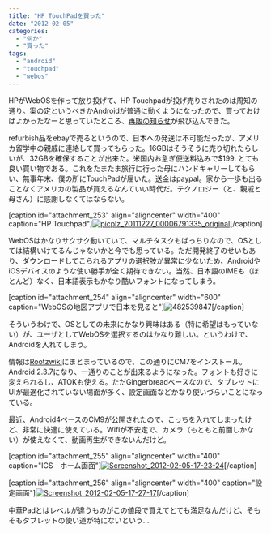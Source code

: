 ```yaml
---
title: "HP TouchPadを買った"
date: "2012-02-05"
categories: 
  - "何か"
  - "買った"
tags: 
  - "android"
  - "touchpad"
  - "webos"
---
```


HPがWebOSを作って放り投げて、HP Touchpadが投げ売りされたのは周知の通り。案の定というべきかAndroidが普通に動くようになったので、買っておけばよかったなーと思っていたところ、[再販の知らせ](http://techcrunch.com/2011/12/07/hp-touchpad-ebay/)が飛び込んできた。

refurbish品をebayで売るというので、日本への発送は不可能だったが、アメリカ留学中の親戚に連絡して買ってもらった。16GBはそうそうに売り切れたらしいが、32GBを確保することが出来た。米国内お急ぎ便送料込みで$199. とても良い買い物である。これをたまたま旅行に行った母にハンドキャリーしてもらい、無事年末、僕の所にTouchPadが届いた。送金はpaypal。家から一歩も出ることなくアメリカの製品が買えるなんていい時代だ。テクノロジー（と、親戚と母さん）に感謝しなくてはならない。

\[caption id="attachment\_253" align="aligncenter" width="400" caption="HP Touchpad"\][![](https://blog.naotaco.com/assets/images/posts/2012/02/picplz_20111227_00006791335_original-400x300.jpg "picplz_20111227_00006791335_original")](https://blog.naotaco.com/assets/images/posts/2012/02/picplz_20111227_00006791335_original.jpg)\[/caption\]

WebOSはかなりサクサク動いていて、マルチタスクもばっちりなので、OSとしては結構いけてるんじゃないかと今でも思っている。ただ開発終了のせいもあり、ダウンロードしてこられるアプリの選択肢が異常に少ないため、AndroidやiOSデバイスのような使い勝手が全く期待できない。当然、日本語のIMEも（ほとんど）なく、日本語表示もかなり酷いフォントになってしまう。

\[caption id="attachment\_254" align="aligncenter" width="600" caption="WebOSの地図アプリで日本を見ると"\]![](https://blog.naotaco.com/assets/images/posts/2012/02/482539847.png "482539847")\[/caption\]

そういうわけで、OSとしての未来にかなり興味はある（特に希望はもっていない）が、ユーザとしてWebOSを選択するのはかなり難しい。というわけで、Androidを入れてしまう。

情報は[Rootzwiki](http://rootzwiki.com/topic/10121-releasealpha35cyanogenmod-touchpad/)にまとまっているので、この通りにCM7をインストール。Android 2.3.7になり、一通りのことが出来るようになった。フォントも好きに変えられるし、ATOKも使える。ただGingerbreadベースなので、タブレットにUIが最適化されていない場面が多く、設定画面などかなり使いづらいことになっている。

最近、Android4ベースのCM9が公開されたので、こっちを入れてしまったけど、非常に快適に使えている。Wifiが不安定で、カメラ（もともと前面しかない）が使えなくて、動画再生ができないんだけど。

\[caption id="attachment\_255" align="aligncenter" width="400" caption="ICS　ホーム画面"\][![](https://blog.naotaco.com/assets/images/posts/2012/02/Screenshot_2012-02-05-17-23-24-400x300.png "Screenshot_2012-02-05-17-23-24")](https://blog.naotaco.com/assets/images/posts/2012/02/Screenshot_2012-02-05-17-23-24.png)\[/caption\]

\[caption id="attachment\_256" align="aligncenter" width="400" caption="設定画面"\][![](https://blog.naotaco.com/assets/images/posts/2012/02/Screenshot_2012-02-05-17-27-17-400x300.png "Screenshot_2012-02-05-17-27-17")](https://blog.naotaco.com/assets/images/posts/2012/02/Screenshot_2012-02-05-17-27-17.png)\[/caption\]

中華Padとはレベルが違うものがこの値段で買えてとても満足なんだけど、そもそもタブレットの使い道が特にないという…
